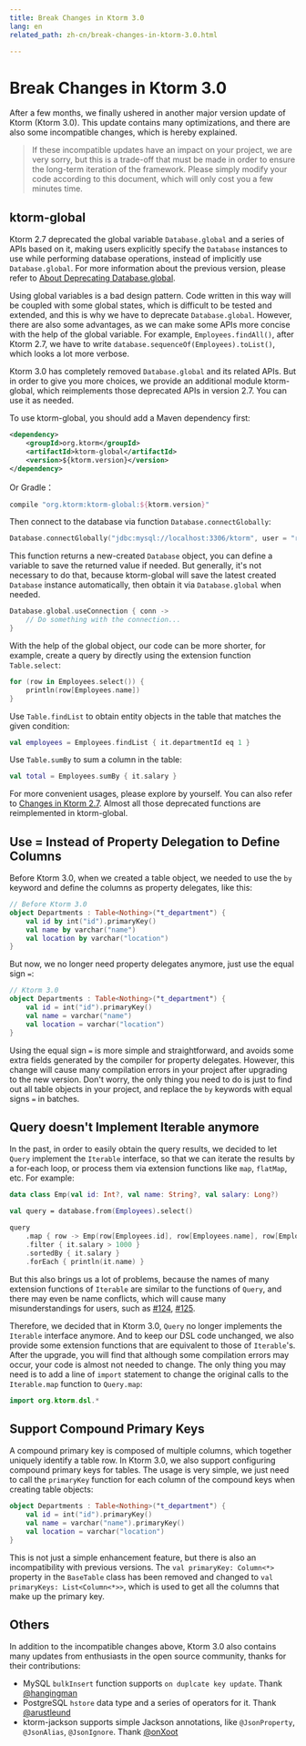 ```yaml
---
title: Break Changes in Ktorm 3.0
lang: en
related_path: zh-cn/break-changes-in-ktorm-3.0.html

---
```


# Break Changes in Ktorm 3.0

After a few months, we finally ushered in another major version update of Ktorm (Ktorm 3.0). This update contains many optimizations, and there are also some incompatible changes, which is hereby explained.

> If these incompatible updates have an impact on your project, we are very sorry, but this is a trade-off that must be made in order to ensure the long-term iteration of the framework. Please simply modify your code according to this document, which will only cost you a few minutes time.

## ktorm-global

Ktorm 2.7 deprecated the global variable `Database.global` and a series of APIs based on it, making users explicitly specify the `Database` instances to use while performing database operations, instead of implicitly use `Database.global`. For more information about the previous version, please refer to [About Deprecating Database.global](./about-deprecating-database-global.html).

Using global variables is a bad design pattern. Code written in this way will be coupled with some global states, which is difficult to be tested and extended, and this is why we have to deprecate `Database.global`. However, there are also some advantages, as we can make some APIs more concise with the help of the global variable. For example, `Employees.findAll()`, after Ktorm 2.7, we have to write `database.sequenceOf(Employees).toList()`, which looks a lot more verbose.

Ktorm 3.0 has completely removed `Database.global` and its related APIs. But in order to give you more choices, we provide an additional module ktorm-global, which reimplements those deprecated APIs in version 2.7. You can use it as needed. 

To use ktorm-global, you should add a Maven dependency first: 

```xml
<dependency>
    <groupId>org.ktorm</groupId>
    <artifactId>ktorm-global</artifactId>
    <version>${ktorm.version}</version>
</dependency>
```

Or Gradle： 

```groovy
compile "org.ktorm:ktorm-global:${ktorm.version}"
```

Then connect to the database via function `Database.connectGlobally`: 

```kotlin
Database.connectGlobally("jdbc:mysql://localhost:3306/ktorm", user = "root", password = "***")
```

This function returns a new-created `Database` object, you can define a variable to save the returned value if needed. But generally, it's not necessary to do that, because ktorm-global will save the latest created `Database` instance automatically, then obtain it via `Database.global` when needed.  

```kotlin
Database.global.useConnection { conn -> 
    // Do something with the connection...
}
```

With the help of the global object, our code can be more shorter, for example, create a query by directly using the extension function `Table.select`:  

```kotlin
for (row in Employees.select()) {
    println(row[Employees.name])
}
```

Use `Table.findList` to obtain entity objects in the table that matches the given condition: 

```kotlin
val employees = Employees.findList { it.departmentId eq 1 }
```

Use `Table.sumBy` to sum a column in the table: 

```kotlin
val total = Employees.sumBy { it.salary }
```

For more convenient usages, please explore by yourself. You can also refer to [Changes in Ktorm 2.7](./about-deprecating-database-global.html#Changes). Almost all those deprecated functions are reimplemented in ktorm-global. 

## Use = Instead of Property Delegation to Define Columns

Before Ktorm 3.0, when we created a table object, we needed to use the `by` keyword and define the columns as property delegates, like this: 

```kotlin
// Before Ktorm 3.0
object Departments : Table<Nothing>("t_department") {
    val id by int("id").primaryKey()
    val name by varchar("name")
    val location by varchar("location")
}
```

But now, we no longer need property delegates anymore, just use the equal sign `=`: 

```kotlin
// Ktorm 3.0
object Departments : Table<Nothing>("t_department") {
    val id = int("id").primaryKey()
    val name = varchar("name")
    val location = varchar("location")
}
```

Using the equal sign `=` is more simple and straightforward, and avoids some extra fields generated by the compiler for property delegates. However, this change will cause many compilation errors in your project after upgrading to the new version. Don't worry, the only thing you need to do is just to find out all table objects in your project, and replace the `by` keywords with equal signs `=` in batches.

## Query doesn't Implement Iterable anymore

In the past, in order to easily obtain the query results, we decided to let `Query` implement the `Iterable` interface, so that we can iterate the results by a for-each loop, or process them via extension functions like `map`, `flatMap`, etc. For example: 

```kotlin
data class Emp(val id: Int?, val name: String?, val salary: Long?)

val query = database.from(Employees).select()

query
    .map { row -> Emp(row[Employees.id], row[Employees.name], row[Employees.salary]) }
    .filter { it.salary > 1000 }
    .sortedBy { it.salary }
    .forEach { println(it.name) }
```

But this also brings us a lot of problems, because the names of many extension functions of `Iterable` are similar to the functions of `Query`, and there may even be name conflicts, which will cause many misunderstandings for users, such as [#124](https://github.com/kotlin-orm/ktorm/issues/124), [#125](https://github.com/kotlin-orm/ktorm/issues/125).

Therefore, we decided that in Ktorm 3.0, `Query` no longer implements the `Iterable` interface anymore. And to keep our DSL code unchanged, we also provide some extension functions that are equivalent to those of `Iterable`'s. After the upgrade, you will find that although some compilation errors may occur, your code is almost not needed to change. The only thing you may need is to add a line of `import` statement to change the original calls to the `Iterable.map` function to `Query.map`: 

```kotlin
import org.ktorm.dsl.*
```

## Support Compound Primary Keys

A compound primary key is composed of multiple columns, which together uniquely identify a table row. In Ktorm 3.0, we also support configuring compound primary keys for tables. The usage is very simple, we just need to call the `primaryKey` function for each column of the compound keys when creating table objects: 

```kotlin
object Departments : Table<Nothing>("t_department") {
    val id = int("id").primaryKey()
    val name = varchar("name").primaryKey()
    val location = varchar("location")
}
```

This is not just a simple enhancement feature, but there is also an incompatibility with previous versions. The `val primaryKey: Column<*>` property in the `BaseTable` class has been removed and changed to `val primaryKeys: List<Column<*>>`, which is used to get all the columns that make up the primary key.

## Others

In addition to the incompatible changes above, Ktorm 3.0 also contains many updates from enthusiasts in the open source community, thanks for their contributions: 

- MySQL `bulkInsert` function supports `on duplcate key update`. Thank [@hangingman](https://github.com/hangingman)
- PostgreSQL `hstore` data type and a series of operators for it. Thank [@arustleund](https://github.com/arustleund)
- ktorm-jackson supports simple Jackson annotations, like `@JsonProperty`, `@JsonAlias`, `@JsonIgnore`. Thank [@onXoot](https://github.com/onXoot)